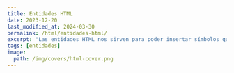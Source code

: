 ```yaml
---
title: Entidades HTML
date: 2023-12-20
last_modified_at: 2024-03-30
permalink: /html/entidades-html/
excerpt: "Las entidades HTML nos sirven para poder insertar símbolos que se vean de forma correcta en cualquier codificación del lenguaje."
tags: [entidades]
image:
  path: /img/covers/html-cover.png
---
```

